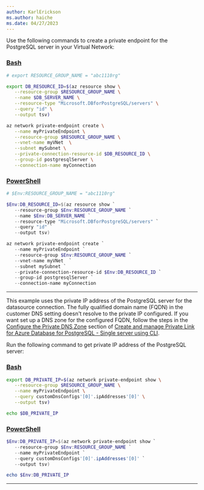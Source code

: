 ```yaml
---
author: KarlErickson
ms.author: haiche
ms.date: 04/27/2023
---
```


Use the following commands to create a private endpoint for the PostgreSQL server in your Virtual Network:

### [Bash](#tab/in-bash)
 ```bash
 # export RESOURCE_GROUP_NAME = "abc1110rg"

 export DB_RESOURCE_ID=$(az resource show \
    --resource-group $RESOURCE_GROUP_NAME \
    --name $DB_SERVER_NAME \
    --resource-type "Microsoft.DBforPostgreSQL/servers" \
    --query "id" \
    --output tsv)

 az network private-endpoint create \
    --name myPrivateEndpoint \
    --resource-group $RESOURCE_GROUP_NAME \
    --vnet-name myVNet  \
    --subnet mySubnet \
    --private-connection-resource-id $DB_RESOURCE_ID \
    --group-id postgresqlServer \
    --connection-name myConnection
 ```
### [PowerShell](#tab/in-powershell)        
 ```powershell
 # $Env:RESOURCE_GROUP_NAME = "abc1110rg"

 $Env:DB_RESOURCE_ID=$(az resource show `
    --resource-group $Env:RESOURCE_GROUP_NAME `
    --name $Env:DB_SERVER_NAME `
    --resource-type "Microsoft.DBforPostgreSQL/servers" `
    --query "id" `
    --output tsv)

 az network private-endpoint create `
    --name myPrivateEndpoint `
    --resource-group $Env:RESOURCE_GROUP_NAME `
    --vnet-name myVNet  `
    --subnet mySubnet `
    --private-connection-resource-id $Env:DB_RESOURCE_ID `
    --group-id postgresqlServer `
    --connection-name myConnection
 ```
---

This example uses the private IP address of the PostgreSQL server for the datasource connection. The fully qualified domain name (FQDN) in the customer DNS setting doesn't resolve to the private IP configured. If you want set up a DNS zone for the configured FQDN, follow the steps in the [Configure the Private DNS Zone](/azure/postgresql/single-server/how-to-configure-privatelink-cli#configure-the-private-dns-zone) section of [Create and manage Private Link for Azure Database for PostgreSQL - Single server using CLI](/azure/postgresql/single-server/how-to-configure-privatelink-cli).

Run the following command to get private IP address of the PostgreSQL server:

### [Bash](#tab/in-bash)
 ```bash
 export DB_PRIVATE_IP=$(az network private-endpoint show \
    --resource-group $RESOURCE_GROUP_NAME \
    --name myPrivateEndpoint \
    --query customDnsConfigs'[0]'.ipAddresses'[0]' \
    --output tsv)

 echo $DB_PRIVATE_IP
 ```
### [PowerShell](#tab/in-powershell)        
 ```powershell
 $Env:DB_PRIVATE_IP=$(az network private-endpoint show `
    --resource-group $Env:RESOURCE_GROUP_NAME `
    --name myPrivateEndpoint `
    --query customDnsConfigs'[0]'.ipAddresses'[0]' `
    --output tsv)

 echo $Env:DB_PRIVATE_IP
 ```
---